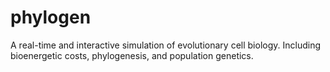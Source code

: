 # phylogen
A real-time and interactive simulation of evolutionary cell biology. Including bioenergetic costs, phylogenesis, and population genetics.
